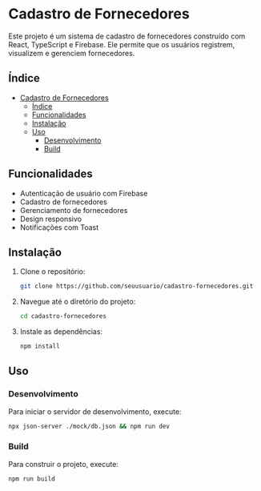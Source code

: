 # Cadastro de Fornecedores

Este projeto é um sistema de cadastro de fornecedores construído com React, TypeScript e Firebase. Ele permite que os usuários registrem, visualizem e gerenciem fornecedores.

## Índice

- [Cadastro de Fornecedores](#cadastro-de-fornecedores)
  - [Índice](#índice)
  - [Funcionalidades](#funcionalidades)
  - [Instalação](#instalação)
  - [Uso](#uso)
    - [Desenvolvimento](#desenvolvimento)
    - [Build](#build)

## Funcionalidades

- Autenticação de usuário com Firebase
- Cadastro de fornecedores
- Gerenciamento de fornecedores
- Design responsivo
- Notificações com Toast

## Instalação

1. Clone o repositório:
   ```sh
   git clone https://github.com/seuusuario/cadastro-fornecedores.git
   ```
2. Navegue até o diretório do projeto:
   ```sh
   cd cadastro-fornecedores
   ```
3. Instale as dependências:
   ```sh
   npm install
   ```

## Uso

### Desenvolvimento

Para iniciar o servidor de desenvolvimento, execute:

```sh
npx json-server ./mock/db.json && npm run dev
```

### Build

Para construir o projeto, execute:

```sh
npm run build
```
